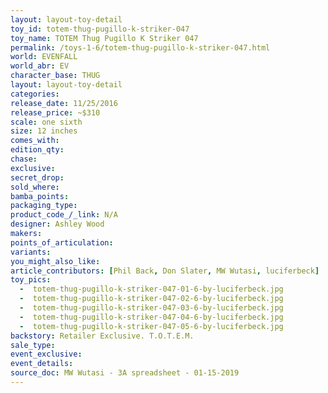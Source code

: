 ```yaml
---
layout: layout-toy-detail 
toy_id: totem-thug-pugillo-k-striker-047
toy_name: TOTEM Thug Pugillo K Striker 047
permalink: /toys-1-6/totem-thug-pugillo-k-striker-047.html
world: EVENFALL
world_abr: EV
character_base: THUG
layout: layout-toy-detail
categories: 
release_date: 11/25/2016
release_price: ~$310
scale: one sixth
size: 12 inches
comes_with: 
edition_qty: 
chase: 
exclusive: 
secret_drop: 
sold_where: 
bamba_points: 
packaging_type: 
product_code_/_link: N/A
designer: Ashley Wood
makers: 
points_of_articulation: 
variants: 
you_might_also_like: 
article_contributors: [Phil Back, Don Slater, MW Wutasi, luciferbeck]
toy_pics: 
  -  totem-thug-pugillo-k-striker-047-01-6-by-luciferbeck.jpg
  -  totem-thug-pugillo-k-striker-047-02-6-by-luciferbeck.jpg
  -  totem-thug-pugillo-k-striker-047-03-6-by-luciferbeck.jpg
  -  totem-thug-pugillo-k-striker-047-04-6-by-luciferbeck.jpg
  -  totem-thug-pugillo-k-striker-047-05-6-by-luciferbeck.jpg
backstory: Retailer Exclusive. T.O.T.E.M. 
sale_type: 
event_exclusive: 
event_details: 
source_doc: MW Wutasi - 3A spreadsheet - 01-15-2019
---
```


